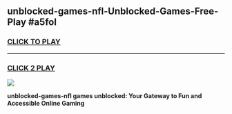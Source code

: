 
## unblocked-games-nfl-Unblocked-Games-Free-Play #a5fol
<h3>
<a href="https://us.freeplayer.one?title=unblocked-games-nfl&ref=9M">CLICK TO PLAY</a></h3>
<hr>

<h3>
<a href="https://us.freeplayer.one?title=unblocked-games-nfl&ref=9M">CLICK 2 PLAY</a>
  
</h3>

<a href="https://us.freeplayer.one?title=unblocked-games-nfl&ref=9M"><img src="https://clearcache.store/games.png"></a>


**unblocked-games-nfl games unblocked: Your Gateway to Fun and Accessible Online Gaming**
